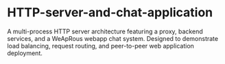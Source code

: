 # HTTP-server-and-chat-application
A multi-process HTTP server architecture featuring a proxy, backend services, and a WeApRous webapp chat system. Designed to demonstrate load balancing, request routing, and peer-to-peer web application deployment.
